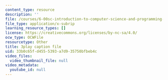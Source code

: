 ```yaml
---
content_type: resource
description: ''
file: /courses/6-00sc-introduction-to-computer-science-and-programming-spring-2011/33b0c65fd4555393a7d935750bfbeb4c_nx6NnzIGrKE.vtt
file_type: application/x-subrip
learning_resource_types: []
license: https://creativecommons.org/licenses/by-nc-sa/4.0/
ocw_type: OCWFile
resourcetype: Other
title: 3play caption file
uid: 33b0c65f-d455-5393-a7d9-35750bfbeb4c
video_files:
  video_thumbnail_file: null
video_metadata:
  youtube_id: null
---
```

